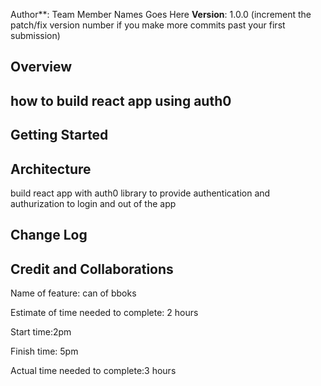 Author**: Team Member Names Goes Here
**Version**: 1.0.0 (increment the patch/fix version number if you make more commits past your first submission)

## Overview
<!-- Provide a high level overview of what this application is and why you are building it, beyond the fact that it's an assignment for this class. (i.e. What's your problem domain?) -->
## how to build react app using auth0
## Getting Started
<!-- What are the steps that a user must take in order to build this app on their own machine and get it running? -->

## Architecture
<!-- Provide a detailed description of the application design. What technologies (languages, libraries, etc) you're using, and any other relevant design information. -->
build react app with auth0 library to provide authentication and authurization to login and out of the app
## Change Log
<!-- Use this area to document the iterative changes made to your application as each feature is successfully implemented. Use time stamps. Here's an example:
used auth0 library
01-01-2001 4:59pm - Application now has a fully-functional express server, with a GET route for the location resource. -->

## Credit and Collaborations


Name of feature: can of bboks

Estimate of time needed to complete: 2 hours

Start time:2pm

Finish time: 5pm

Actual time needed to complete:3 hours
